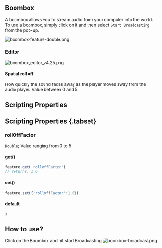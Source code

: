 ## Boombox
A boombox allows you to stream audio from your computer into the world. To use a boombox, simply click on it and then select `Start Broadcasting` from the pop-up.

![boombox-feature-double.png](/boombox-feature-double.png)
### Editor
![boombox_editor_v4.25.png](/boombox_editor_v4.25.png)

#### Spatial roll off

How quickly the sound fades away as the player moves away from the audio player.
Value between 0 and 5.

## Scripting Properties
## Scripting Properties {.tabset}
### rollOffFactor
`Double`; Value ranging from 0 to 5

#### get()

```js
feature.get('rolloffFactor')
// returns: 1.6
```

#### set()

```js
feature.set({'rolloffFactor':1.6})
```

#### default

`1`

## How to use?
Click on the Boombox and hit start Broadcasting
![boombox-broadcast.png](/boombox-broadcast.png)

